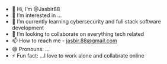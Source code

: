 - 👋 Hi, I’m @Jasbir88
- 👀 I’m interested in ...
- 🌱 I’m currently learning cybersecurity and full stack software development
- 💞️ I’m looking to collaborate on everything tech related
- 📫 How to reach me - jasbir.88@gmail.com
- 😄 Pronouns: ...
- ⚡ Fun fact: ...I love to work alone and collabrate online

<!---
Jasbir88/Jasbir88 is a ✨ special ✨ repository because its `README.md` (this file) appears on your GitHub profile.
You can click the Preview link to take a look at your changes.
--->

